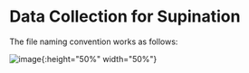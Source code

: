 # Data Collection for Supination
The file naming convention works as follows:

![image](https://drive.google.com/uc?export=view&id=1JSSspDr0BNdbemCVpfeapYzJI-4x2xxT){:height="50%" width="50%"}
